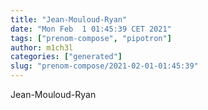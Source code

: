 ```yaml
---
title: "Jean-Mouloud-Ryan"
date: "Mon Feb  1 01:45:39 CET 2021"
tags: ["prenom-compose", "pipotron"]
author: m1ch3l
categories: ["generated"]
slug: "prenom-compose/2021-02-01-01:45:39"
---
```


Jean-Mouloud-Ryan
